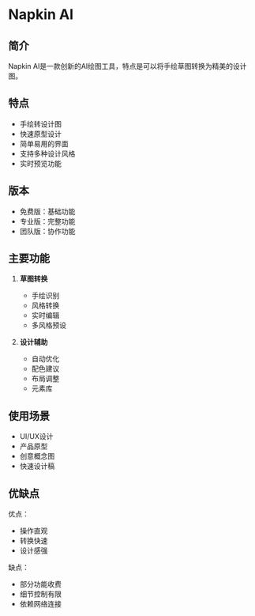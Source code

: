 # Napkin AI

## 简介
Napkin AI是一款创新的AI绘图工具，特点是可以将手绘草图转换为精美的设计图。

## 特点
- 手绘转设计图
- 快速原型设计
- 简单易用的界面
- 支持多种设计风格
- 实时预览功能

## 版本
- 免费版：基础功能
- 专业版：完整功能
- 团队版：协作功能

## 主要功能
1. **草图转换**
   - 手绘识别
   - 风格转换
   - 实时编辑
   - 多风格预设

2. **设计辅助**
   - 自动优化
   - 配色建议
   - 布局调整
   - 元素库

## 使用场景
- UI/UX设计
- 产品原型
- 创意概念图
- 快速设计稿

## 优缺点
优点：
- 操作直观
- 转换快速
- 设计感强

缺点：
- 部分功能收费
- 细节控制有限
- 依赖网络连接 